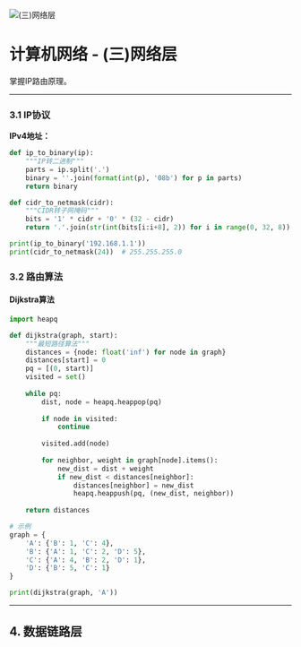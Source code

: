 ![(三)网络层](https://via.placeholder.com/800x200?text=Network+Layer)

# 计算机网络 - (三)网络层

掌握IP路由原理。

---


### 3.1 IP协议

**IPv4地址：**

```python
def ip_to_binary(ip):
    """IP转二进制"""
    parts = ip.split('.')
    binary = ''.join(format(int(p), '08b') for p in parts)
    return binary

def cidr_to_netmask(cidr):
    """CIDR转子网掩码"""
    bits = '1' * cidr + '0' * (32 - cidr)
    return '.'.join(str(int(bits[i:i+8], 2)) for i in range(0, 32, 8))

print(ip_to_binary('192.168.1.1'))
print(cidr_to_netmask(24))  # 255.255.255.0
```

### 3.2 路由算法

#### Dijkstra算法

```python
import heapq

def dijkstra(graph, start):
    """最短路径算法"""
    distances = {node: float('inf') for node in graph}
    distances[start] = 0
    pq = [(0, start)]
    visited = set()
    
    while pq:
        dist, node = heapq.heappop(pq)
        
        if node in visited:
            continue
        
        visited.add(node)
        
        for neighbor, weight in graph[node].items():
            new_dist = dist + weight
            if new_dist < distances[neighbor]:
                distances[neighbor] = new_dist
                heapq.heappush(pq, (new_dist, neighbor))
    
    return distances

# 示例
graph = {
    'A': {'B': 1, 'C': 4},
    'B': {'A': 1, 'C': 2, 'D': 5},
    'C': {'A': 4, 'B': 2, 'D': 1},
    'D': {'B': 5, 'C': 1}
}

print(dijkstra(graph, 'A'))
```

---

## 4. 数据链路层